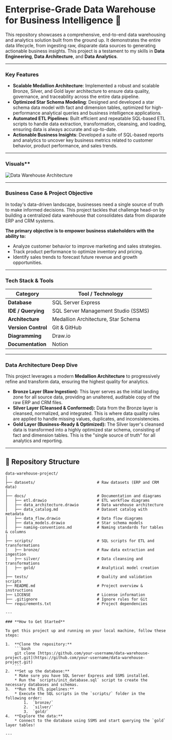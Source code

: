 # Enterprise-Grade Data Warehouse for Business Intelligence 🚀

This repository showcases a comprehensive, end-to-end data warehousing and analytics solution built from the ground up. It demonstrates the entire data lifecycle, from ingesting raw, disparate data sources to generating actionable business insights. This project is a testament to my skills in **Data Engineering**, **Data Architecture**, and **Data Analytics**.

---

### **Key Features**
* **Scalable Medallion Architecture**: Implemented a robust and scalable Bronze, Silver, and Gold layer architecture to ensure data quality, governance, and traceability across the entire data pipeline.
* **Optimized Star Schema Modeling**: Designed and developed a star schema data model with fact and dimension tables, optimized for high-performance analytical queries and business intelligence applications.
* **Automated ETL Pipelines**: Built efficient and repeatable SQL-based ETL scripts to handle data extraction, transformation, cleansing, and loading, ensuring data is always accurate and up-to-date.
* **Actionable Business Insights**: Developed a suite of SQL-based reports and analytics to uncover key business metrics related to customer behavior, product performance, and sales trends.

---

### Visuals**

![Data Warehouse Architecture](https://github.com/user-attachments/assets/bc07b98f-7477-4b62-9f21-75f91c9a3ce0)

---

### **Business Case & Project Objective**

In today's data-driven landscape, businesses need a single source of truth to make informed decisions. This project tackles that challenge head-on by building a centralized data warehouse that consolidates data from disparate ERP and CRM systems.

**The primary objective is to empower business stakeholders with the ability to:**
* Analyze customer behavior to improve marketing and sales strategies.
* Track product performance to optimize inventory and pricing.
* Identify sales trends to forecast future revenue and growth opportunities.

---

### **Tech Stack & Tools**

| Category          | Tool / Technology                                      |
| ----------------- | ------------------------------------------------------ |
| **Database** | SQL Server Express                                     |
| **IDE / Querying**| SQL Server Management Studio (SSMS)                    |
| **Architecture** | Medallion Architecture, Star Schema                    |
| **Version Control**| Git & GitHub                                           |
| **Diagramming** | Draw.io                                                |
| **Documentation** | Notion                                                 |

---

### **Data Architecture Deep Dive**

This project leverages a modern **Medallion Architecture** to progressively refine and transform data, ensuring the highest quality for analytics.

* **Bronze Layer (Raw Ingestion):** This layer serves as the initial landing zone for all source data, providing an unaltered, auditable copy of the raw ERP and CRM files.
* **Silver Layer (Cleansed & Conformed):** Data from the Bronze layer is cleansed, normalized, and integrated. This is where data quality rules are applied to handle missing values, duplicates, and inconsistencies.
* **Gold Layer (Business-Ready & Optimized):** The Silver layer's cleansed data is transformed into a highly optimized star schema, consisting of fact and dimension tables. This is the "single source of truth" for all analytics and reporting.

---

## 📂 Repository Structure

```text
data-warehouse-project/
│
├── datasets/                           # Raw datasets (ERP and CRM data)
│
├── docs/                               # Documentation and diagrams
│   ├── etl.drawio                      # ETL workflow diagrams
│   ├── data_architecture.drawio        # Data warehouse architecture
│   ├── data_catalog.md                 # Dataset catalog with metadata
│   ├── data_flow.drawio                # Data flow diagrams
│   ├── data_models.drawio              # Star schema models
│   ├── naming-conventions.md           # Naming standards for tables & columns
│
├── scripts/                            # SQL scripts for ETL and transformations
│   ├── bronze/                         # Raw data extraction and ingestion
│   ├── silver/                         # Data cleansing and transformations
│   ├── gold/                           # Analytical model creation
│
├── tests/                              # Quality and validation scripts
├── README.md                           # Project overview & instructions
├── LICENSE                             # License information
├── .gitignore                          # Ignore rules for Git
└── requirements.txt                    # Project dependencies

---

### **How to Get Started**

To get this project up and running on your local machine, follow these steps:

1.  **Clone the repository:**
    ```bash
    git clone [https://github.com/your-username/data-warehouse-project.git](https://github.com/your-username/data-warehouse-project.git)
    ```
2.  **Set up the database:**
    * Make sure you have SQL Server Express and SSMS installed.
    * Run the `scripts/init_database.sql` script to create the necessary databases and schemas.
3.  **Run the ETL pipelines:**
    * Execute the SQL scripts in the `scripts/` folder in the following order:
        1.  `bronze/`
        2.  `silver/`
        3.  `gold/`
4.  **Explore the data:**
    * Connect to the database using SSMS and start querying the `gold` layer tables!

---
